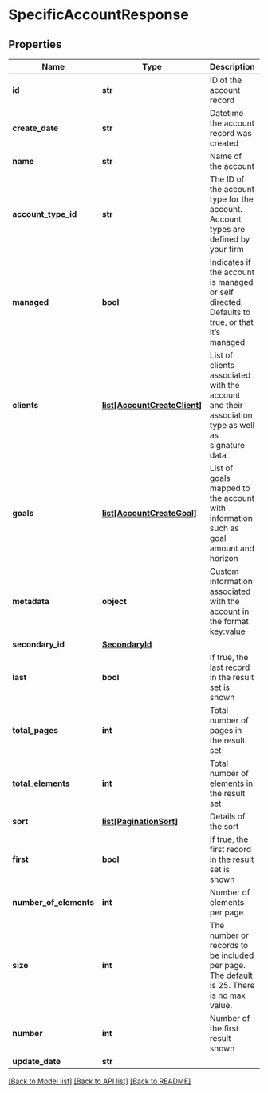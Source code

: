 # SpecificAccountResponse

## Properties
Name | Type | Description | Notes
------------ | ------------- | ------------- | -------------
**id** | **str** | ID of the account record | [optional] 
**create_date** | **str** | Datetime the account record was created | [optional] 
**name** | **str** | Name of the account | 
**account_type_id** | **str** | The ID of the account type for the account. Account types are defined by your firm | 
**managed** | **bool** | Indicates if the account is managed or self directed. Defaults to true, or that it’s managed | [optional] [default to True]
**clients** | [**list[AccountCreateClient]**](AccountCreateClient.md) | List of clients associated with the account and their association type as well as signature data | [optional] 
**goals** | [**list[AccountCreateGoal]**](AccountCreateGoal.md) | List of goals mapped to the account with information such as goal amount and horizon | [optional] 
**metadata** | **object** | Custom information associated with the account in the format key:value | [optional] 
**secondary_id** | [**SecondaryId**](SecondaryId.md) |  | [optional] 
**last** | **bool** | If true, the last record in the result set is shown | [optional] 
**total_pages** | **int** | Total number of pages in the result set | [optional] 
**total_elements** | **int** | Total number of elements in the result set | [optional] 
**sort** | [**list[PaginationSort]**](PaginationSort.md) | Details of the sort | [optional] 
**first** | **bool** | If true, the first record in the result set is shown | [optional] 
**number_of_elements** | **int** | Number of elements per page | [optional] 
**size** | **int** | The number or records to be included per page. The default is 25. There is no max value. | [optional] 
**number** | **int** | Number of the first result shown | [optional] 
**update_date** | **str** |  | [optional] 

[[Back to Model list]](../README.md#documentation-for-models) [[Back to API list]](../README.md#documentation-for-api-endpoints) [[Back to README]](../README.md)



